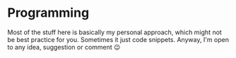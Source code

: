 # Programming

Most of the stuff here is basically my personal approach, which might not be best practice for you. Sometimes it just code snippets. Anyway, I'm open to any idea, suggestion or comment 😉